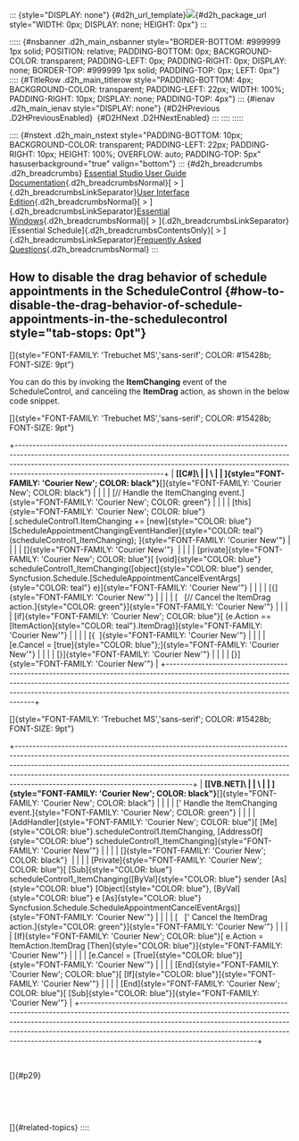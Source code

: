 ::: {style="DISPLAY: none"}
[](ms-xhelp:///?Id=d2h_url_template){#d2h_url_template}![](!package_url!){#d2h_package_url style="WIDTH: 0px; DISPLAY: none; HEIGHT: 0px"}
:::

::::: {#nsbanner .d2h_main_nsbanner style="BORDER-BOTTOM: #999999 1px solid; POSITION: relative; PADDING-BOTTOM: 0px; BACKGROUND-COLOR: transparent; PADDING-LEFT: 0px; PADDING-RIGHT: 0px; DISPLAY: none; BORDER-TOP: #999999 1px solid; PADDING-TOP: 0px; LEFT: 0px"}
:::: {#TitleRow .d2h_main_titlerow style="PADDING-BOTTOM: 4px; BACKGROUND-COLOR: transparent; PADDING-LEFT: 22px; WIDTH: 100%; PADDING-RIGHT: 10px; DISPLAY: none; PADDING-TOP: 4px"}
::: {#ienav .d2h_main_ienav style="DISPLAY: none"}
[](ms-xhelp:///?Id=72f39766-cb99-43c8-b0dd-798509d37465){#D2HPrevious .D2HPreviousEnabled}  [](ms-xhelp:///?Id=69e67811-afa5-4874-b0bc-0832d4cd1ced){#D2HNext .D2HNextEnabled}
:::
::::
:::::

:::: {#nstext .d2h_main_nstext style="PADDING-BOTTOM: 10px; BACKGROUND-COLOR: transparent; PADDING-LEFT: 22px; PADDING-RIGHT: 10px; HEIGHT: 100%; OVERFLOW: auto; PADDING-TOP: 5px" hasuserbackground="true" valign="bottom"}
::: {#d2h_breadcrumbs .d2h_breadcrumbs}
[Essential Studio User Guide Documentation](ms-xhelp:///?Id=12457748-09e3-4d74-a240-8e049cedf030){.d2h_breadcrumbsNormal}[ \> ]{.d2h_breadcrumbsLinkSeparator}[User Interface Edition](ms-xhelp:///?Id=c29296b7-531c-413b-a0ec-488ca1f7f669){.d2h_breadcrumbsNormal}[ \> ]{.d2h_breadcrumbsLinkSeparator}[Essential Windows](ms-xhelp:///?Id=e60759d8-47a4-4570-9d7a-16a68d63f2ea){.d2h_breadcrumbsNormal}[ \> ]{.d2h_breadcrumbsLinkSeparator}[Essential Schedule]{.d2h_breadcrumbsContentsOnly}[ \> ]{.d2h_breadcrumbsLinkSeparator}[Frequently Asked Questions](ms-xhelp:///?Id=72f39766-cb99-43c8-b0dd-798509d37465){.d2h_breadcrumbsNormal}
:::

## How to disable the drag behavior of schedule appointments in the ScheduleControl {#how-to-disable-the-drag-behavior-of-schedule-appointments-in-the-schedulecontrol style="tab-stops: 0pt"}

[]{style="FONT-FAMILY: 'Trebuchet MS','sans-serif'; COLOR: #15428b; FONT-SIZE: 9pt"} 

You can do this by invoking the **ItemChanging** event of the ScheduleControl, and canceling the **ItemDrag** action, as shown in the below code snippet.

[]{style="FONT-FAMILY: 'Trebuchet MS','sans-serif'; COLOR: #15428b; FONT-SIZE: 9pt"} 

+-----------------------------------------------------------------------------------------------------------------------------------------------------------------------------------------------------------------------------------------------------------------------------------+
| **[\[C#\]\                                                                                                                                                                                                                                                                        |
| \                                                                                                                                                                                                                                                                                 |
| ]{style="FONT-FAMILY: 'Courier New'; COLOR: black"}**[]{style="FONT-FAMILY: 'Courier New'; COLOR: black"}                                                                                                                                                                         |
|                                                                                                                                                                                                                                                                                   |
| [// Handle the ItemChanging event.]{style="FONT-FAMILY: 'Courier New'; COLOR: green"}                                                                                                                                                                                             |
|                                                                                                                                                                                                                                                                                   |
| [this]{style="FONT-FAMILY: 'Courier New'; COLOR: blue"}[.scheduleControl1.ItemChanging += [new]{style="COLOR: blue"} [ScheduleAppointmentChangingEventHandler]{style="COLOR: teal"}(scheduleControl1_ItemChanging); ]{style="FONT-FAMILY: 'Courier New'"}                         |
|                                                                                                                                                                                                                                                                                   |
| []{style="FONT-FAMILY: 'Courier New'"}                                                                                                                                                                                                                                            |
|                                                                                                                                                                                                                                                                                   |
| [private]{style="FONT-FAMILY: 'Courier New'; COLOR: blue"}[ [void]{style="COLOR: blue"} scheduleControl1_ItemChanging([object]{style="COLOR: blue"} sender, Syncfusion.Schedule.[ScheduleAppointmentCancelEventArgs]{style="COLOR: teal"} e)]{style="FONT-FAMILY: 'Courier New'"} |
|                                                                                                                                                                                                                                                                                   |
| [{]{style="FONT-FAMILY: 'Courier New'"}                                                                                                                                                                                                                                           |
|                                                                                                                                                                                                                                                                                   |
| [   [// Cancel the ItemDrag action.]{style="COLOR: green"}]{style="FONT-FAMILY: 'Courier New'"}                                                                                                                                                                                   |
|                                                                                                                                                                                                                                                                                   |
| [if]{style="FONT-FAMILY: 'Courier New'; COLOR: blue"}[ (e.Action == [ItemAction]{style="COLOR: teal"}.ItemDrag)]{style="FONT-FAMILY: 'Courier New'"}                                                                                                                              |
|                                                                                                                                                                                                                                                                                   |
| [{  ]{style="FONT-FAMILY: 'Courier New'"}                                                                                                                                                                                                                                         |
|                                                                                                                                                                                                                                                                                   |
| [e.Cancel = [true]{style="COLOR: blue"};]{style="FONT-FAMILY: 'Courier New'"}                                                                                                                                                                                                     |
|                                                                                                                                                                                                                                                                                   |
| [}]{style="FONT-FAMILY: 'Courier New'"}                                                                                                                                                                                                                                           |
|                                                                                                                                                                                                                                                                                   |
| [}]{style="FONT-FAMILY: 'Courier New'"}                                                                                                                                                                                                                                           |
+-----------------------------------------------------------------------------------------------------------------------------------------------------------------------------------------------------------------------------------------------------------------------------------+

[]{style="FONT-FAMILY: 'Trebuchet MS','sans-serif'; COLOR: #15428b; FONT-SIZE: 9pt"} 

+-------------------------------------------------------------------------------------------------------------------------------------------------------------------------------------------------------------------------------------------------------------------------------------------------------------------------------------------------------------------------+
| **[\[VB.NET\]\                                                                                                                                                                                                                                                                                                                                                          |
| \                                                                                                                                                                                                                                                                                                                                                                       |
| ]{style="FONT-FAMILY: 'Courier New'; COLOR: black"}**[]{style="FONT-FAMILY: 'Courier New'; COLOR: black"}                                                                                                                                                                                                                                                               |
|                                                                                                                                                                                                                                                                                                                                                                         |
| [\' Handle the ItemChanging event.]{style="FONT-FAMILY: 'Courier New'; COLOR: green"}                                                                                                                                                                                                                                                                                   |
|                                                                                                                                                                                                                                                                                                                                                                         |
| [AddHandler]{style="FONT-FAMILY: 'Courier New'; COLOR: blue"}[ [Me]{style="COLOR: blue"}.scheduleControl1.ItemChanging, [AddressOf]{style="COLOR: blue"} scheduleControl1_ItemChanging]{style="FONT-FAMILY: 'Courier New'"}                                                                                                                                             |
|                                                                                                                                                                                                                                                                                                                                                                         |
| []{style="FONT-FAMILY: 'Courier New'; COLOR: black"}                                                                                                                                                                                                                                                                                                                    |
|                                                                                                                                                                                                                                                                                                                                                                         |
| [Private]{style="FONT-FAMILY: 'Courier New'; COLOR: blue"}[ [Sub]{style="COLOR: blue"} scheduleControl1_ItemChanging([ByVal]{style="COLOR: blue"} sender [As]{style="COLOR: blue"} [Object]{style="COLOR: blue"}, [ByVal]{style="COLOR: blue"} e [As]{style="COLOR: blue"} Syncfusion.Schedule.ScheduleAppointmentCancelEventArgs)]{style="FONT-FAMILY: 'Courier New'"} |
|                                                                                                                                                                                                                                                                                                                                                                         |
| [   [\' Cancel the ItemDrag action.]{style="COLOR: green"}]{style="FONT-FAMILY: 'Courier New'"}                                                                                                                                                                                                                                                                         |
|                                                                                                                                                                                                                                                                                                                                                                         |
| [If]{style="FONT-FAMILY: 'Courier New'; COLOR: blue"}[ e.Action = ItemAction.ItemDrag [Then]{style="COLOR: blue"}]{style="FONT-FAMILY: 'Courier New'"}                                                                                                                                                                                                                  |
|                                                                                                                                                                                                                                                                                                                                                                         |
| [e.Cancel = [True]{style="COLOR: blue"}]{style="FONT-FAMILY: 'Courier New'"}                                                                                                                                                                                                                                                                                            |
|                                                                                                                                                                                                                                                                                                                                                                         |
| [End]{style="FONT-FAMILY: 'Courier New'; COLOR: blue"}[ [If]{style="COLOR: blue"}]{style="FONT-FAMILY: 'Courier New'"}                                                                                                                                                                                                                                                  |
|                                                                                                                                                                                                                                                                                                                                                                         |
| [End]{style="FONT-FAMILY: 'Courier New'; COLOR: blue"}[ [Sub]{style="COLOR: blue"}]{style="FONT-FAMILY: 'Courier New'"}                                                                                                                                                                                                                                                 |
+-------------------------------------------------------------------------------------------------------------------------------------------------------------------------------------------------------------------------------------------------------------------------------------------------------------------------------------------------------------------------+

 

[]{#p29} 

 

 

[]{#related-topics}
::::

